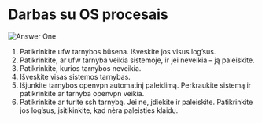 # Darbas su OS procesais

![Answer One](./images/answer1.png)


1.  Patikrinkite ufw tarnybos būsena. Išveskite jos visus log’sus.
2.  Patikrinkite, ar ufw tarnyba veikia sistemoje, ir jei neveikia – ją paleiskite.
3. Patikrinkite, kurios tarnybos neveikia.
4. Išveskite visas sistemos tarnybas.
5. Išjunkite tarnybos openvpn automatinį paleidimą. Perkraukite sistemą ir patikrinkite ar tarnyba openvpn veikia.
6. Patikrinkite ar turite ssh tarnybą. Jei ne, įdiekite ir paleiskite. Patikrinkite jos log’sus, įsitikinkite, kad nėra paleisties klaidų.